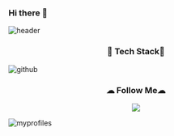 ### Hi there 👋

![header](https://capsule-render.vercel.app/api?type=soft&color=gradient&customColorList=0,2,2,5,30&text=You_can_do!&animation=twinkling)

<h3 align="center">🔔 Tech Stack🔔 </h3>
<p align="center">

 ![github](https://img.shields.io/badge/GitHub-100000?style=for-the-badge&logo=github&logoColor=white)

<h3 align="center">☁ Follow Me☁ </h3>
<p align="center">
 <a href="mailto:kimhyein7110@gmail.com"><img src="https://img.shields.io/badge/Gmail-d14836?style=flat-square&logo=Gmail&logoColor=white&link=kimhyein7110@gmail.com"/></a>
</p>

![myprofiles](https://github-readme-stats.vercel.app/api?username=HEun0420&theme=blue-green)
